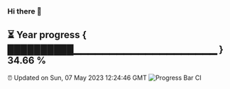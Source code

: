 ### Hi there 👋
⏳ Year progress { ██████████▁▁▁▁▁▁▁▁▁▁▁▁▁▁▁▁▁▁▁▁ } 34.66 %
---
⏰ Updated on Sun, 07 May 2023 12:24:46 GMT
![Progress Bar CI](https://github.com/liununu/liununu/workflows/Progress%20Bar%20CI/badge.svg)
